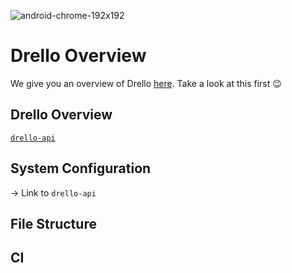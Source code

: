 ![android-chrome-192x192](https://user-images.githubusercontent.com/12164726/150696057-d93c5d67-bb69-4683-8c9f-459b4fad87c0.png)


# Drello Overview
We give you an overview of Drello [here](https://github.com/setunas/drello-api#drello-overview). Take a look at this first 😉

## Drello Overview

[`drello-api`](https://github.com/setunas/drello-api)

## System Configuration
-> Link to `drello-api`

## File Structure

## CI

